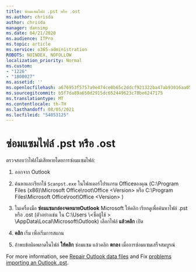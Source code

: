 ```yaml
---
title: ซ่อมแซมไฟล์ .pst หรือ .ost
ms.author: chrisda
author: chrisda
manager: dansimp
ms.date: 04/21/2020
ms.audience: ITPro
ms.topic: article
ms.service: o365-administration
ROBOTS: NOINDEX, NOFOLLOW
localization_priority: Normal
ms.custom:
- "1226"
- "1800027"
ms.assetid: ''
ms.openlocfilehash: a676953f5757a9e474ce0b65c2ddcf921322ba47ab93016aa05f23c8a70d8d24
ms.sourcegitcommit: b5f7da89a650d2915dc652449623c78be6247175
ms.translationtype: MT
ms.contentlocale: th-TH
ms.lasthandoff: 08/05/2021
ms.locfileid: "54053125"
---
```

# <a name="repair-pst-or-ost-files"></a>ซ่อมแซมไฟล์ .pst หรือ .ost

ตรวจสอบว่าไฟล์ไม่เสียหายโดยการซ่อมแซมไฟล์:

1. ออกจาก Outlook

2. ค้นหาและเรียกใช้ `Scanpst.exe` ในโฟลเดอร์โปรแกรม Officeของคุณ (C:\Program Files (x86)\Microsoft Office\root\Office \<Version\> หรือ C:\Program Files\Microsoft Office\root\Office \<Version\> )

3. ในเครื่องมือ **ซ่อมแซมกล่องจดหมายOutlook** Microsoft ให้คลิก เรียกดูเพื่อค้นหาไฟล์ .pst หรือ .ost (ตัวอย่างเช่น ใน C:\Users \\<ชื่อผู้ใช้ \> \AppData\Local\Microsoft\Outlook) เลือกไฟล์ **แล้วคลิก** เปิด

4. **คลิก** เริ่ม เพื่อเริ่มการสแกน

5. ถ้าพบข้อผิดพลาดในไฟล์ **ให้คลิก** ซ่อมแซม แล้วคลิก **ตกลง** เมื่อการซ่อมแซมเสร็จสมบูรณ์

For more information, see [Repair Outlook data files](https://support.office.com/article/25663bc3-11ec-4412-86c4-60458afc5253) and Fix [problems importing an Outlook .pst](https://support.office.com/article/2d2e50dc-5c36-4ab2-ab50-f1be733b3d6e).
